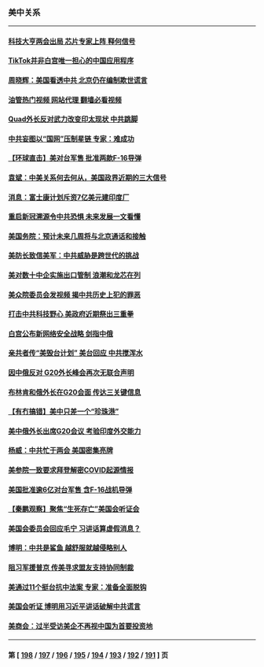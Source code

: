 ### 美中关系
---
#### [科技大亨两会出局 芯片专家上阵 释何信号](../../pages/nf1412576/n13942518.md?03040445) 
#### [TikTok并非白宫唯一担心的中国应用程序](../../pages/nf1412576/n13942494.md?03040445) 
#### [周晓辉：美国看透中共 北京仍在编制欺世谎言](../../pages/nf1412576/n13942491.md?03040445) 
#### [油管热门视频 网站代理 翻墙必看视频](http://138.2.39.72:81/youtube.html?epic-marker?03040445)
#### [Quad外长反对武力改变印太现状 中共跳脚](../../pages/nf1412576/n13942426.md?03040445) 
#### [中共妄图以“国网”压制星链 专家：难成功](../../pages/nf1412576/n13942178.md?03040445) 
#### [【环球直击】美对台军售 批准两款F-16导弹](../../pages/nf1412576/n13941840.md?03040445) 
#### [袁斌：中美关系何去何从，美国政界近期的三大信号](../../pages/nf1412576/n13942214.md?03040445) 
#### [消息：富士康计划斥资7亿美元建印度厂](../../pages/nf1412576/n13942138.md?03040445) 
#### [重启新冠溯源令中共恐惧 未来发展一文看懂](../../pages/nf1412576/n13941816.md?03040445) 
#### [美国务院：预计未来几周将与北京通话和接触](../../pages/nf1412576/n13941886.md?03040445) 
#### [美防长致信美军：中共威胁是跨世代的挑战](../../pages/nf1412576/n13941972.md?03040445) 
#### [美对数十中企实施出口管制 浪潮和龙芯在列](../../pages/nf1412576/n13941870.md?03040445) 
#### [美众院委员会发视频 揭中共历史上犯的罪恶](../../pages/nf1412576/n13941865.md?03040445) 
#### [打击中共科技野心 美政府近期祭出三重拳](../../pages/nf1412576/n13941825.md?03040445) 
#### [白宫公布新网络安全战略 剑指中俄](../../pages/nf1412576/n13941733.md?03040445) 
#### [亲共者传“美毁台计划” 美台回应 中共搅浑水](../../pages/nf1412576/n13941364.md?03040445) 
#### [因中俄反对 G20外长峰会再次无联合声明](../../pages/nf1412576/n13941726.md?03040445) 
#### [布林肯和俄外长在G20会面 传达三关键信息](../../pages/nf1412576/n13941678.md?03040445) 
#### [【有冇搞错】美中只差一个“珍珠港”](../../pages/nf1412576/n13941423.md?03040445) 
#### [美中俄外长出席G20会议 考验印度外交能力](../../pages/nf1412576/n13941393.md?03040445) 
#### [杨威：中共忙于两会 美国密集亮牌](../../pages/nf1412576/n13941154.md?03040445) 
#### [美参院一致要求拜登解密COVID起源情报](../../pages/nf1412576/n13941341.md?03040445) 
#### [美国批准逾6亿对台军售 含F-16战机导弹](../../pages/nf1412576/n13941203.md?03040445) 
#### [【秦鹏观察】聚焦“生死存亡”美国会听证会](../../pages/nf1412576/n13941040.md?03040445) 
#### [美国会委员会回应毛宁 习讲话算虚假消息？](../../pages/nf1412576/n13941031.md?03040445) 
#### [博明：中共是鲨鱼 越舒服就越侵略别人](../../pages/nf1412576/n13940945.md?03040445) 
#### [阻习军援普京 传美寻求盟友支持协同制裁](../../pages/nf1412576/n13940971.md?03040445) 
#### [美通过11个挺台抗中法案 专家：准备全面脱钩](../../pages/nf1412576/n13940906.md?03040445) 
#### [美国会听证 博明用习近平讲话破解中共谎言](../../pages/nf1412576/n13940898.md?03040445) 
#### [美商会：过半受访美企不再视中国为首要投资地](../../pages/nf1412576/n13940578.md?03040445) 

---
#### 第 [ [198](./198.md?03040445) / [197](./197.md?03040445) / [196](./196.md?03040445) / [195](./195.md?03040445) / [194](./194.md?03040445) / [193](./193.md?03040445) / [192](./192.md?03040445) / [191](./191.md?03040445) ] 页
